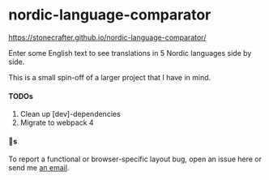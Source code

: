 # nordic-language-comparator

https://stonecrafter.github.io/nordic-language-comparator/

Enter some English text to see translations in 5 Nordic languages side by side.

This is a small spin-off of a larger project that I have in mind.

#### TODOs
1. Clean up [dev]-dependencies
2. Migrate to webpack 4

#### 🐛s
To report a functional or browser-specific layout bug, open an issue here or send me [an email](mailto:kirien.eyma@gmail.com).
